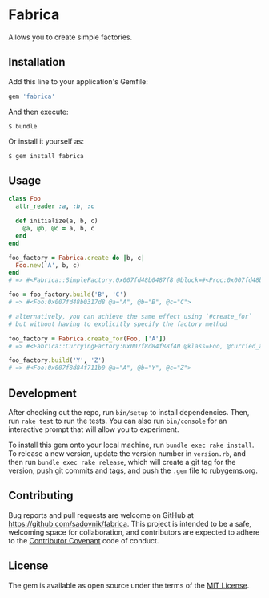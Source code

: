 # Fabrica

Allows you to create simple factories.

## Installation

Add this line to your application's Gemfile:

```ruby
gem 'fabrica'
```

And then execute:

    $ bundle

Or install it yourself as:

    $ gem install fabrica

## Usage

```ruby
class Foo
  attr_reader :a, :b, :c

  def initialize(a, b, c)
    @a, @b, @c = a, b, c
  end
end

foo_factory = Fabrica.create do |b, c|
  Foo.new('A', b, c)
end
# => #<Fabrica::SimpleFactory:0x007fd48b0487f8 @block=#<Proc:0x007fd48b048820@:8>>

foo = foo_factory.build('B', 'C')
# => #<Foo:0x007fd48b0317d8 @a="A", @b="B", @c="C">

# alternatively, you can achieve the same effect using `#create_for`
# but without having to explicitly specify the factory method

foo_factory = Fabrica.create_for(Foo, ['A'])
# => #<Fabrica::CurryingFactory:0x007f8d84f88f40 @klass=Foo, @curried_args=["A"]>

foo_factory.build('Y', 'Z')
# => #<Foo:0x007f8d84f711b0 @a="A", @b="Y", @c="Z">
```

## Development

After checking out the repo, run `bin/setup` to install dependencies. Then, run `rake test` to run the tests. You can also run `bin/console` for an interactive prompt that will allow you to experiment.

To install this gem onto your local machine, run `bundle exec rake install`. To release a new version, update the version number in `version.rb`, and then run `bundle exec rake release`, which will create a git tag for the version, push git commits and tags, and push the `.gem` file to [rubygems.org](https://rubygems.org).

## Contributing

Bug reports and pull requests are welcome on GitHub at https://github.com/sadovnik/fabrica. This project is intended to be a safe, welcoming space for collaboration, and contributors are expected to adhere to the [Contributor Covenant](http://contributor-covenant.org) code of conduct.


## License

The gem is available as open source under the terms of the [MIT License](http://opensource.org/licenses/MIT).

